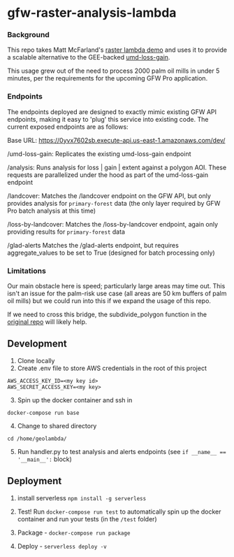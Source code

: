 # gfw-raster-analysis-lambda

### Background

This repo takes Matt McFarland's [raster lambda demo](https://github.com/mmcfarland/foss4g-lambda-demo) and uses it to provide a scalable alternative to the GEE-backed [umd-loss-gain](https://github.com/wri/gfw-umd-loss-gain-lambda).

This usage grew out of the need to process 2000 palm oil mills in under 5 minutes, per the requirements for the upcoming GFW Pro application. 

### Endpoints

The endpoints deployed are designed to exactly mimic existing GFW API endpoints, making it easy to 'plug' this service into existing code. The current exposed endpoints are as follows:

Base URL:
https://0yvx7602sb.execute-api.us-east-1.amazonaws.com/dev/

/umd-loss-gain:
Replicates the existing umd-loss-gain endpoint

/analysis:
Runs analysis for loss | gain | extent against a polygon AOI. These requests are parallelized under the hood as part of the umd-loss-gain endpoint

/landcover:
Matches the /landcover endpoint on the GFW API, but only provides analysis for `primary-forest` data (the only layer required by GFW Pro batch analysis at this time)

/loss-by-landcover:
Matches the /loss-by-landcover endpoint, again only providing results for `primary-forest` data

/glad-alerts
Matches the /glad-alerts endpoint, but requires aggregate_values to be set to True (designed for batch processing only)

### Limitations

Our main obstacle here is speed; particularly large areas may time out. This isn't an issue for the palm-risk use case (all areas are 50 km buffers of palm oil mills) but we could run into this if we expand the usage of this repo.

If we need to cross this bridge, the subdivide_polygon function in the [original repo](https://github.com/mmcfarland/foss4g-lambda-demo/blob/master/handler.py#L63) will likely help.


## Development
1. Clone locally
2. Create .env file to store AWS credentials in the root of this project
```
AWS_ACCESS_KEY_ID=<my key id>
AWS_SECRET_ACCESS_KEY=<my key>
```
3. Spin up the docker container and ssh in
```
docker-compose run base
```

4. Change to shared directory
```
cd /home/geolambda/
```

5. Run handler.py to test analysis and alerts endpoints (see `if __name__ == '__main__':` block)


## Deployment
1. install serverless `npm install -g serverless`

2. Test! Run `docker-compose run test` to automatically spin up the docker container and run your tests (in the `/test` folder)

3. Package - `docker-compose run package`

4. Deploy - `serverless deploy -v`

